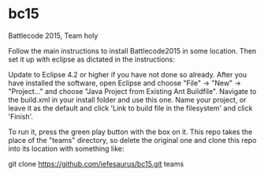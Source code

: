 bc15
====

Battlecode 2015, Team holy

Follow the main instructions to install Battlecode2015 in some location.
Then set it up with eclipse as dictated in the instructions:

Update to Eclipse 4.2 or higher if you have not done so already. After you have installed the software, open Eclipse and choose "File" -> "New" -> "Project..." and choose "Java Project from Existing Ant Buildfile". Navigate to the build.xml in your install folder and use this one. Name your project, or leave it as the default and click 'Link to build file in the filesystem' and click 'Finish'. 

To run it, press the green play button with the box on it.
This repo takes the place of the "teams" directory, so delete the original one and clone this repo into its location with something like:

git clone https://github.com/jefesaurus/bc15.git teams
